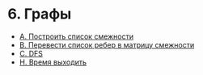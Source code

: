 # 6. Графы

- [A. Построить список смежности](./a)
- [B. Перевести список ребер в матрицу смежности](./b)
- [C. DFS](./c)
- [H. Время выходить](./h)